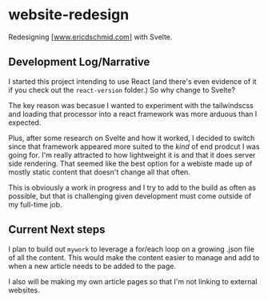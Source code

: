 # website-redesign
Redesigning [www.ericdschmid.com] with Svelte. 

## Development Log/Narrative

I started this project intending to use React (and there's even evidence of it if you check out the `react-version` folder.) So why change to Svelte?

The key reason was becasue I wanted to experiment with the tailwindscss and loading that processor into a react framework was more arduous than I expected. 

Plus, after some research on Svelte and how it worked, I decided to switch since that framework appeared more suited to the _kind_ of end prodcut I was going for. I'm really attracted to how lightweight it is and that it does server side rendering. That seemed like the best option for a webiste made up of mostly static content that doesn't change all that often. 

This is obviously a work in progress and I try to add to the build as often as possible, but that is challenging given development must come outside of my full-time job.

## Current Next steps

I plan to build out `mywork` to leverage a for/each loop on a growing .json file of all the content. This would make the content easier to manage and add to when a new article needs to be added to the page.

I also will be making my own article pages so that I'm not linking to external websites.